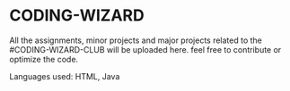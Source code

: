 # CODING-WIZARD

All the assignments, minor projects and major projects related to the #CODING-WIZARD-CLUB will be uploaded here.
feel free to contribute or optimize the code.

Languages used: HTML, Java
